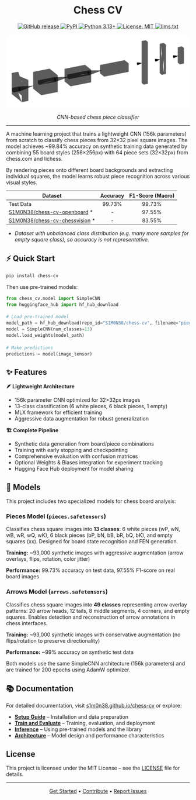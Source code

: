 <div align="center">

# Chess CV

<p align="center">
  <a href="https://github.com/S1M0N38/chess-cv/releases">
    <img alt="GitHub release" src="https://img.shields.io/github/v/release/S1M0N38/chess-cv?include_prereleases&sort=semver&style=for-the-badge&logo=github"/>
  </a>
  <a href="https://pypi.org/project/chess-cv/">
    <img alt="PyPI" src="https://img.shields.io/pypi/v/chess-cv?style=for-the-badge&logo=pypi&logoColor=white"/>
  </a>
  <a href="https://www.python.org/downloads/">
    <img alt="Python 3.13+" src="https://img.shields.io/badge/python-3.13+-blue.svg?style=for-the-badge&logo=python&logoColor=white"/>
  </a>
  <a href="https://opensource.org/licenses/MIT">
    <img alt="License: MIT" src="https://img.shields.io/badge/License-MIT-yellow.svg?style=for-the-badge"/>
  </a>
  <a href="https://s1m0n38.github.io/chess-cv/llms-full.txt">
    <img alt="llms.txt" src="https://img.shields.io/badge/llms.txt-grey?style=for-the-badge"/>
  </a>
</p>

<img src="docs/assets/model.svg" alt="Model Architecture" width="600">

*CNN-based chess piece classifier*

</div>

---

A machine learning project that trains a lightweight CNN (156k parameters) from scratch to classify chess pieces from 32×32 pixel square images. The model achieves ~99.84% accuracy on synthetic training data generated by combining 55 board styles (256×256px) with 64 piece sets (32×32px) from chess.com and lichess.

By rendering pieces onto different board backgrounds and extracting individual squares, the model learns robust piece recognition across various visual styles.

<div align="center">

| Dataset                                                                                         | Accuracy | F1-Score (Macro) |
| ----------------------------------------------------------------------------------------------- | :------: | :--------------: |
| Test Data                                                                                       |  99.73%  |      99.73%      |
| [S1M0N38/chess-cv-openboard](https://huggingface.co/datasets/S1M0N38/chess-cv-openboard) \*     |    -     |      97.55%      |
| [S1M0N38/chess-cv-chessvision](https://huggingface.co/datasets/S1M0N38/chess-cv-chessvision) \* |    -     |      83.55%      |

</div>

- *Dataset with unbalanced class distribution (e.g. many more samples for empty square class), so accuracy is not representative.*

## ⚡️ Quick Start

```bash
pip install chess-cv
```

Then use pre-trained models:

```python
from chess_cv.model import SimpleCNN
from huggingface_hub import hf_hub_download

# Load pre-trained model
model_path = hf_hub_download(repo_id="S1M0N38/chess-cv", filename="pieces.safetensors")
model = SimpleCNN(num_classes=13)
model.load_weights(model_path)

# Make predictions
predictions = model(image_tensor)
```

## ✨ Features

**🪶 Lightweight Architecture**

- 156k parameter CNN optimized for 32×32px images
- 13-class classification (6 white pieces, 6 black pieces, 1 empty)
- MLX framework for efficient training
- Aggressive data augmentation for robust generalization

**🏗️ Complete Pipeline**

- Synthetic data generation from board/piece combinations
- Training with early stopping and checkpointing
- Comprehensive evaluation with confusion matrices
- Optional Weights & Biases integration for experiment tracking
- Hugging Face Hub deployment for model sharing

## 🎯 Models

This project includes two specialized models for chess board analysis:

### Pieces Model (`pieces.safetensors`)

Classifies chess square images into **13 classes**: 6 white pieces (wP, wN, wB, wR, wQ, wK), 6 black pieces (bP, bN, bB, bR, bQ, bK), and empty squares (xx). Designed for board state recognition and FEN generation.

**Training:** ~93,000 synthetic images with aggressive augmentation (arrow overlays, flips, rotation, color jitter)

**Performance:** 99.73% accuracy on test data, 97.55% F1-score on real board images

### Arrows Model (`arrows.safetensors`)

Classifies chess square images into **49 classes** representing arrow overlay patterns: 20 arrow heads, 12 tails, 8 middle segments, 4 corners, and empty squares. Enables detection and reconstruction of arrow annotations in chess interfaces.

**Training:** ~93,000 synthetic images with conservative augmentation (no flips/rotation to preserve directionality)

**Performance:** ~99% accuracy on synthetic test data

Both models use the same SimpleCNN architecture (156k parameters) and are trained for 200 epochs using AdamW optimizer.

## 📚 Documentation

For detailed documentation, visit [s1m0n38.github.io/chess-cv](https://s1m0n38.github.io/chess-cv/) or explore:

- **[Setup Guide](https://s1m0n38.github.io/chess-cv/setup/)** – Installation and data preparation
- **[Train and Evaluate](https://s1m0n38.github.io/chess-cv/train-and-eval/)** – Training, evaluation, and deployment
- **[Inference](https://s1m0n38.github.io/chess-cv/inference/)** – Using pre-trained models and the library
- **[Architecture](https://s1m0n38.github.io/chess-cv/architecture/)** – Model design and performance characteristics

## License

This project is licensed under the MIT License – see the [LICENSE](LICENSE) file for details.

---

<div align="center">

[Get Started](#quick-start) • [Contribute](CONTRIBUTING.md) • [Report Issues](https://github.com/S1M0N38/chess-cv/issues)

</div>
